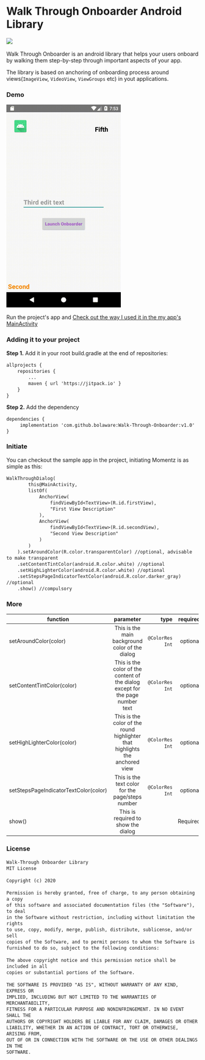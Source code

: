 # Walk Through Onboarder Android Library

[![](https://jitpack.io/v/bolaware/Walk-Through-Onboarder.svg)](https://jitpack.io/#bolaware/Walk-Through-Onboarder)

Walk Through Onboarder is an android library that helps your users onboard by walking them step-by-step through important aspects of your app.

The library is based on anchoring of onboarding process around views(`ImageView`, `VideoView`, `ViewGroups` etc) in yout applications.

### Demo
<img src="onboarder_recording.gif" alt="Walk Through Onboarder library demo step by step" width="300" height="530">

Run the project's app and [Check out the way I used it in the my app's MainActivity](https://github.com/bolaware/Walk-Through-Onboarder/blob/master/app/src/main/java/com/bolaware/walkthroughguider/MainActivity.kt)

### Adding it to your project

**Step 1.** Add it in your root build.gradle at the end of repositories:

    allprojects {
		repositories {
			...
			maven { url 'https://jitpack.io' }
		}
	}

**Step 2.** Add the dependency

    dependencies {
	     implementation 'com.github.bolaware:Walk-Through-Onboarder:v1.0'
	}

### Initiate
You can checkout the sample app in the project, initiating Momentz is as simple as this:

    WalkThroughDialog(
            this@MainActivity,
            listOf(
                AnchorView(
                    findViewById<TextView>(R.id.firstView),
                    "First View Description"
                ),
                AnchorView(
                    findViewById<TextView>(R.id.secondView),
                    "Second View Description"
                )
            )
        ).setAroundColor(R.color.transparentColor) //optional, advisable to make transparent
        .setContentTintColor(android.R.color.white) //optional
        .setHighLighterColor(android.R.color.white) //optional
        .setStepsPageIndicatorTextColor(android.R.color.darker_gray) //optional
        .show() //compulsory

### More
| function        | parameter           | type | required  |
| ------------- |:-------------:| -----:| -----:|
| setAroundColor(color)      |  This is the main background color of the dialog | `@ColorRes Int` | optional
| setContentTintColor(color)     | This is the color of the content of the dialog except for the page number text | `@ColorRes Int` | optional
| setHighLighterColor(color) | This is the color of the round highlighter that highlights the anchored view  | `@ColorRes Int` | optional
| setStepsPageIndicatorTextColor(color) | This is the text color for the page/steps number   | `@ColorRes Int` | optional
| show() | This is required to show the dialog |  | Required

### License
```
Walk-Through Onboarder Library
MIT License

Copyright (c) 2020

Permission is hereby granted, free of charge, to any person obtaining a copy
of this software and associated documentation files (the "Software"), to deal
in the Software without restriction, including without limitation the rights
to use, copy, modify, merge, publish, distribute, sublicense, and/or sell
copies of the Software, and to permit persons to whom the Software is
furnished to do so, subject to the following conditions:

The above copyright notice and this permission notice shall be included in all
copies or substantial portions of the Software.

THE SOFTWARE IS PROVIDED "AS IS", WITHOUT WARRANTY OF ANY KIND, EXPRESS OR
IMPLIED, INCLUDING BUT NOT LIMITED TO THE WARRANTIES OF MERCHANTABILITY,
FITNESS FOR A PARTICULAR PURPOSE AND NONINFRINGEMENT. IN NO EVENT SHALL THE
AUTHORS OR COPYRIGHT HOLDERS BE LIABLE FOR ANY CLAIM, DAMAGES OR OTHER
LIABILITY, WHETHER IN AN ACTION OF CONTRACT, TORT OR OTHERWISE, ARISING FROM,
OUT OF OR IN CONNECTION WITH THE SOFTWARE OR THE USE OR OTHER DEALINGS IN THE
SOFTWARE.
```
